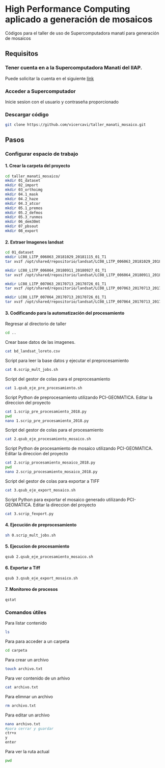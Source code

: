 # High Performance Computing aplicado a generación de mosaicos
Códigos para el taller de uso de Supercomputadora manatí para generación de mosaicos

## Requisitos
### Tener cuenta en a la Supercomputadora Manatí del IIAP. 
Puede solicitar la cuenta en el siguiente [link](https://docs.google.com/forms/d/e/1FAIpQLSetIRziYnWZbAeiRBg9jeNXnCWJQ0EPYaASL9cFLmL8YFv3SA/viewform)

### Acceder a Supercomputador
Inicie sesíon con el usuario y contraseña proporcionado
### Descargar código
```bash
git clone https://github.com/vicercavi/taller_manati_mosaico.git
```
## Pasos

### Configurar espacio de trabajo
#### 1. Crear la carpeta del proyecto
```bash
cd taller_manati_mosaico/ 
mkdir 01_dataset
mkdir 02_import
mkdir 03_orthoimg
mkdir 04.1_mask
mkdir 04.2_haze
mkdir 04.3_atcor
mkdir 05.1_premos
mkdir 05.2_defmos
mkdir 05.3_runmos
mkdir 06_dem30mt
mkdir 07_pbsout
mkdir 08_export
```
#### 2. Extraer Imagenes landsat
```bash
cd 01_dataset
mkdir LC08_L1TP_006063_20181029_20181115_01_T1
tar xvzf /opt/shared/repositorio/landsat/LC08_L1TP_006063_20181029_20181115_01_T1.tar.gz -C LC08_L1TP_006063_20181029_20181115_01_T1/

mkdir LC08_L1TP_006064_20180911_20180927_01_T1
tar xvzf /opt/shared/repositorio/landsat/LC08_L1TP_006064_20180911_20180927_01_T1.tar.gz -C LC08_L1TP_006064_20180911_20180927_01_T1/

mkdir LC08_L1TP_007063_20170713_20170726_01_T1
tar xvzf /opt/shared/repositorio/landsat/LC08_L1TP_007063_20170713_20170726_01_T1.tar.gz -C LC08_L1TP_007063_20170713_20170726_01_T1/

mkdir LC08_L1TP_007064_20170713_20170726_01_T1
tar xvzf /opt/shared/repositorio/landsat/LC08_L1TP_007064_20170713_20170726_01_T1.tar.gz -C LC08_L1TP_007064_20170713_20170726_01_T1/
```
#### 3. Codificando para la automatización del procesamiento 
Regresar al directorio de taller
```bash
cd ..
```
Crear base datos de las imagenes.
```bash
cat bd_landsat_loreto.csv 
```
Script para leer la base datos y ejecutar el preprocesamiento
```bash
cat 0.scrip_mult_jobs.sh
```
Script del gestor de colas para el preprocesamiento
```bash
cat 1.qsub_eje_pre_procesamiento.sh
```
Script Python de preprocesamiento utilizando PCI-GEOMATICA. Editar la direccion del proyecto 
```bash
cat 1.scrip_pre_procesamiento_2018.py
pwd
nano 1.scrip_pre_procesamiento_2018.py
```
Script del gestor de colas para el procesamiento
```bash
cat 2.qsub_eje_procesamiento_mosaico.sh
```
Script Python de procesamiento de mosaico utilizando PCI-GEOMATICA. Editar la direccion del proyecto 
```bash
cat 2.scrip_procesamiento_mosaico_2018.py
pwd
nano 2.scrip_procesamiento_mosaico_2018.py
```
Script del gestor de colas para exportar a TIFF
```bash
cat 3.qsub_eje_export_mosaico.sh
```
Script Python para exportar el mosaico generado utilizando PCI-GEOMATICA. Editar la direccion del proyecto 
```bash
cat 3.scrip_fexport.py
```
#### 4. Ejecución de preprocesamiento 
```bash
sh 0.scrip_mult_jobs.sh
```
#### 5. Ejecucion de procesamiento
```bash
qsub 2.qsub_eje_procesamiento_mosaico.sh
```
#### 6. Exportar a Tiff
```bash
qsub 3.qsub_eje_export_mosaico.sh
```
#### 7. Monitoreo de procesos
```bash
qstat
```

### Comandos útiles
Para listar contenido
```bash
ls
```
Para para acceder a un carpeta
```bash
cd carpeta
```
Para crear un archivo
```bash
touch archivo.txt
``` 
Para ver contenido de un arhivo
```bash
cat archivo.txt
```
Para elimnar un archivo
```bash
rm archivo.txt
``` 
Para editar un archivo
```bash
nano archivo.txt
#para cerrar y guardar
ctr+x 
y
enter
``` 
Para ver la ruta actual
```bash
pwd
``` 